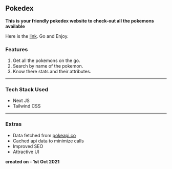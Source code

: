 ## Pokedex

**This is your friendly pokedex website to check-out all the pokemons available**

Here is the [link](https://pokedex-web-one.vercel.app/). Go and Enjoy.

### Features

1. Get all the pokemons on the go.
2. Search by name of the pokemon.
3. Know there stats and their attributes.

---

### Tech Stack Used

- Next JS
- Tailwind CSS

---

### Extras

- Data fetched from [pokeapi.co](https://pokeapi.co)
- Cached api data to minimize calls
- Improved SEO
- Attractive UI

**created on - 1st Oct 2021**
